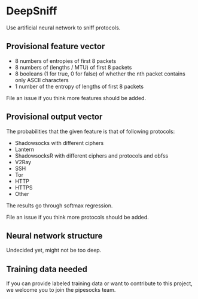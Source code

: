 # DeepSniff

Use artificial neural network to sniff protocols.

## Provisional feature vector

- 8 numbers of entropies of first 8 packets
- 8 numbers of (lengths / MTU) of first 8 packets
- 8 booleans (1 for true, 0 for false) of whether the nth packet contains only ASCII characters
- 1 number of the entropy of lengths of first 8 packets

File an issue if you think more features should be added.

## Provisional output vector

The probabilities that the given feature is that of following protocols:

- Shadowsocks with different ciphers
- Lantern
- ShadowsocksR with different ciphers and protocols and obfss
- V2Ray
- SSH
- Tor
- HTTP
- HTTPS
- Other

The results go through softmax regression.

File an issue if you think more protocols should be added.

## Neural network structure

Undecided yet, might not be too deep.

## Training data needed

If you can provide labeled training data or want to contribute to this project, we welcome you to join the pipesocks team.
